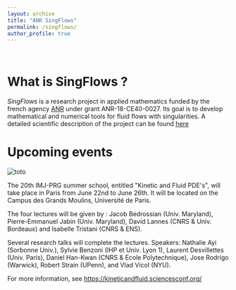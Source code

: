 ```yaml
---
layout: archive
title: "ANR SingFlows"
permalink: /singflows/
author_profile: true
---
```


<br>

What is SingFlows ? 
===
_SingFlows_ is a research project in applied mathematics funded by the french agency [ANR](https://anr.fr/) under grant ANR-18-CE40-0027. Its goal is to develop mathematical and numerical tools for fluid flows with singularities. A detailed scientific description of the project can be found [here](/files/Scientific_description_Singflows.pdf)

Upcoming events
===

<img src="/files/my_picture.jpeg" alt="toto">

The 20th IMJ-PRG summer school, entitled "Kinetic and Fluid PDE's", will take place in Paris from June 22nd to June 26th. It will be located on the Campus des Grands Moulins, Université de Paris.

The four lectures will be given by : Jacob Bedrossian (Univ. Maryland), Pierre-Emmanuel Jabin (Univ. Maryland), David Lannes (CNRS & Univ. Bordeaux) and Isabelle Tristani (CNRS & ENS).

Several research talks will complete the lectures. Speakers: 
Nathalie Ayi (Sorbonne Univ.), Sylvie Benzoni (IHP et Univ. Lyon 1), Laurent Desvillettes (Univ. Paris), Daniel Han-Kwan (CNRS & Ecole Polytechnique), Jose Rodrigo (Warwick), Robert Strain (UPenn), and Vlad Vicol (NYU). 

For more information, see <https://kineticandfluid.sciencesconf.org/>
